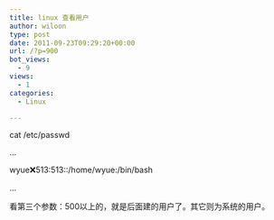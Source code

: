 ```yaml
---
title: linux 查看用户
author: wiloon
type: post
date: 2011-09-23T09:29:20+00:00
url: /?p=900
bot_views:
  - 9
views:
  - 1
categories:
  - Linux

---
```

cat /etc/passwd
  
...
  
wyue:x:513:513::/home/wyue:/bin/bash
  
...
  
看第三个参数：500以上的，就是后面建的用户了。其它则为系统的用户。